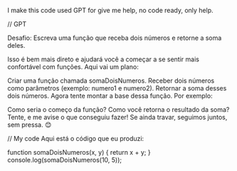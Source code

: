 I make this code used GPT for give me help, no code ready, only help.

// GPT

Desafio:
Escreva uma função que receba dois números e retorne a soma deles.

Isso é bem mais direto e ajudará você a começar a se sentir mais confortável com funções. Aqui vai um plano:

Criar uma função chamada somaDoisNumeros.
Receber dois números como parâmetros (exemplo: numero1 e numero2).
Retornar a soma desses dois números.
Agora tente montar a base dessa função. Por exemplo:

Como seria o começo da função?
Como você retorna o resultado da soma?
Tente, e me avise o que conseguiu fazer! Se ainda travar, seguimos juntos, sem pressa. 😊

// My code
Aqui está o código que eu produzi:

function somaDoisNumeros(x, y) {
  return x + y;
}
console.log(somaDoisNumeros(10, 5));
